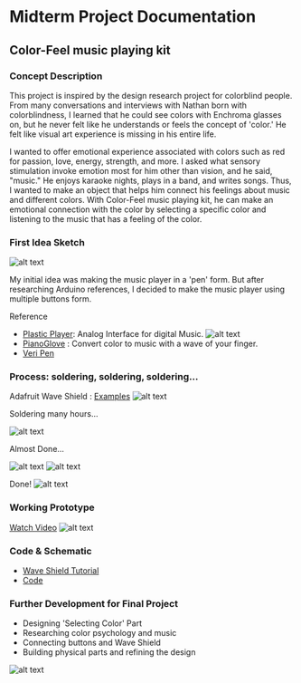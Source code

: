 # Midterm Project Documentation

## Color-Feel music playing kit

### Concept Description

This project is inspired by the design research project for colorblind people. From many conversations and interviews with Nathan born with colorblindness, I learned that he could see colors with Enchroma glasses on, but he never felt like he understands or feels the concept of 'color.' He felt like visual art experience is missing in his entire life. 

I wanted to offer emotional experience associated with colors such as red for passion, love, energy, strength, and more. I asked what sensory stimulation invoke emotion most for him other than vision, and he said, "music." He enjoys karaoke nights, plays in a band, and writes songs. Thus, I wanted to make an object that helps him connect his feelings about music and different colors. With Color-Feel music playing kit, he can make an emotional connection with the color by selecting a specific color and listening to the music that has a feeling of the color.

### First Idea Sketch

![alt text](images/00_First_sketch.png "First Idea Sketch")

My initial idea was making the music player in a 'pen' form. But after researching Arduino references, I decided to make the music player using multiple buttons form.

Reference 

* [Plastic Player](http://newtechno.club/2018/02/27/plastic-player-2-open-source-music-controller-analog-interface-for-digital-music/): Analog Interface for digital Music.
![alt text](images/reference_plastic_player.png "PlasticPlayer")
* [PianoGlove](https://learn.adafruit.com/pianoglove/what-youll-need) : Convert color to music with a wave of your finger.
* [Veri Pen](https://jihoonsuh.com/veripen/)

### Process: soldering, soldering, soldering…
Adafruit Wave Shield : [Examples](https://learn.adafruit.com/adafruit-wave-shield-audio-shield-for-arduino/examples)
![alt text](images/01_WaveShield.png "WaveShield")

Soldering many hours...

![alt text](images/02_Soldering.png "Soldering")

Almost Done...

![alt text](images/03_front.png "front")
![alt text](images/04_back.png "back")

Done!
![alt text](images/05_done.png "done")

### Working Prototype
[Watch Video](https://youtu.be/pFclCZ3zloQ)
![alt text](images/06_working_prototype.png "working prototype")

### Code & Schematic
* [Wave Shield Tutorial](https://cdn-learn.adafruit.com/downloads/pdf/adafruit-wave-shield-audio-shield-for-arduino.pdf)
* [Code](https://github.com/TaeyoungYun49/arduino_2018/blob/master/MidtermProject/code/concept_proof/concept_proof.ino)

### Further Development for Final Project
* Designing 'Selecting Color' Part
* Researching color psychology and music
* Connecting buttons and Wave Shield
* Building physical parts and refining the design

![alt text](images/07_Final_Idea_Iteration.png "final")


